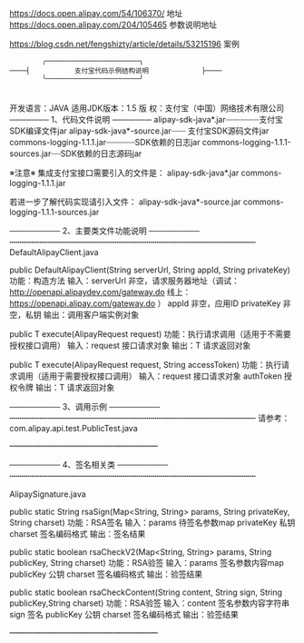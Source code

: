https://docs.open.alipay.com/54/106370/  地址
https://docs.open.alipay.com/204/105465  参数说明地址

https://blog.csdn.net/fengshizty/article/details/53215196 案例

            ╭───────────────────────╮
    ────┤           支付宝代码示例结构说明             ├────
            ╰───────────────────────╯ 
　                                                                  
         开发语言：JAVA
	 适用JDK版本：1.5
         版    权：支付宝（中国）网络技术有限公司
───────
 1、代码文件说明
───────
alipay-sdk-java*.jar┈┈┈┈┈┈┈支付宝SDK编译文件jar
alipay-sdk-java*-source.jar┈┈┈ 支付宝SDK源码文件jar
commons-logging-1.1.1.jar┈┈┈┈┈┈SDK依赖的日志jar
commons-logging-1.1.1-sources.jar┈┈SDK依赖的日志源码jar

※注意※
集成支付宝接口需要引入的文件是：
alipay-sdk-java*.jar
commons-logging-1.1.1.jar

若进一步了解代码实现请引入文件：
alipay-sdk-java*-source.jar
commons-logging-1.1.1-sources.jar


─────────
 2、主要类文件功能说明
─────────
┉┉┉┉┉┉┉┉┉┉┉┉┉┉┉┉┉┉┉┉┉┉┉┉┉┉┉┉┉┉┉
DefaultAlipayClient.java

public DefaultAlipayClient(String serverUrl, String appId, String privateKey)
功能：构造方法
输入：serverUrl 非空，请求服务器地址（调试：http://openapi.alipaydev.com/gateway.do 线上：https://openapi.alipay.com/gateway.do ）
      appId 非空，应用ID
      privateKey 非空，私钥
输出：调用客户端实例对象


public <T extends AlipayResponse> T execute(AlipayRequest<T> request)
功能：执行请求调用（适用于不需要授权接口调用）
输入：request 接口请求对象
输出：T  请求返回对象

public <T extends AlipayResponse> T execute(AlipayRequest<T> request, String accessToken)
功能：执行请求调用（适用于需要授权接口调用）
输入：request 接口请求对象
      authToken 授权令牌
输出：T  请求返回对象

─────────
 3、调用示例
─────────
┉┉┉┉┉┉┉┉┉┉┉┉┉┉┉┉┉┉┉┉┉┉┉┉┉┉┉┉┉┉┉
请参考： com.alipay.api.test.PublicTest.java

┉┉┉┉┉┉┉┉┉┉┉┉┉┉┉┉┉┉┉┉┉┉┉┉┉┉┉┉┉┉┉

─────────
 4、签名相关类
─────────
┉┉┉┉┉┉┉┉┉┉┉┉┉┉┉┉┉┉┉┉┉┉┉┉┉┉┉┉┉┉┉

AlipaySignature.java

public static String rsaSign(Map<String, String> params, String privateKey, String charset)
功能：RSA签名
输入：params 待签名参数map
      privateKey 私钥
      charset 签名编码格式
输出：签名结果

public static boolean rsaCheckV2(Map<String, String> params, String publicKey, String charset)
功能：RSA验签
输入：params 签名参数内容map
      publicKey 公钥
      charset 签名编码格式
输出：验签结果

public static boolean rsaCheckContent(String content, String sign, String publicKey,String charset)
功能：RSA验签
输入：content 签名参数内容字符串
      sign 签名
      publicKey 公钥
      charset 签名编码格式
输出：验签结果

┉┉┉┉┉┉┉┉┉┉┉┉┉┉┉┉┉┉┉┉┉┉┉┉┉┉┉┉┉┉┉